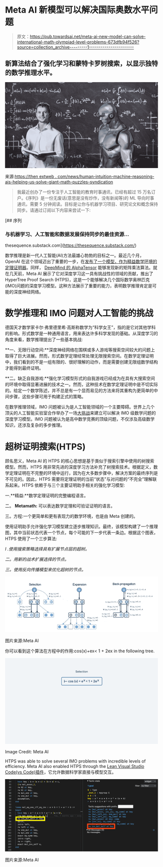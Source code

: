 # Meta AI 新模型可以解决国际奥数水平问题

> 原文：<https://pub.towardsai.net/meta-ai-new-model-can-solve-international-math-olympiad-level-problems-673dfb94f526?source=collection_archive---------1----------------------->

## 新算法结合了强化学习和蒙特卡罗树搜索，以显示独特的数学推理水平。

![](img/4d414efbaa8b9aa85fc432f7394c08ed.png)

来源:[https://then extweb . com/news/human-intuition-machine-reasoning-ais-helping-us-solve-giant-math-puzzles-syndication](https://thenextweb.com/news/human-intuition-machine-reasoning-ais-helping-us-solve-giant-math-puzzles-syndication)

> 我最近创办了一份专注于人工智能的教育时事通讯，已经有超过 15 万名订户。《序列》是一份无废话(意思是没有炒作，没有新闻等)的 ML 导向时事通讯，需要 5 分钟阅读。目标是让你与机器学习项目、研究论文和概念保持同步。请通过订阅以下内容来尝试一下:

[](https://thesequence.substack.com/) [## 序列

### 与机器学习、人工智能和数据发展保持同步的最佳资源…

thesequence.substack.com](https://thesequence.substack.com/) 

数学推理是新一代人工智能(AI)方法最雄心勃勃的目标之一。最近几个月，OpenAI 在这个领域迈出了重要的一步，在[发布了一个模型，作为精益数学环境的定理证明器](https://openai.com/blog/formal-math/)。同样， [DeepMind 的 AlphaTensor](https://www.deepmind.com/blog/discovering-novel-algorithms-with-alphatensor) 能够发现新的矩阵乘法算法。就在几天前，Meta AI 展示了它对深度学习这一具有挑战性的领域的贡献，推出了 HyperTree Proof Search (HTPS)，这是一个能够解决几个国际数学奥林匹克(IMO)问题的深度学习模型。这种方法展示了重要的能力，表明数学推理肯定是可能的深度神经网络。

# 数学推理和 IMO 问题对人工智能的挑战

德国天才数学家卡尔·弗里德里希·高斯称数学为“科学女王”，指的是它对其他学科的影响。形式数学是一种通用语言，用来表达许多科学发现的基础。从深度学习的角度来看，数学推理提出了一些基本挑战:

**一、无限行动空间:**深度神经网络在围棋或多人游戏等搜索空间较大的问题上取得了巨大进展。然而，形式数学定理经常处理无限搜索空间。在数学定理证明中，我们看到的不是一组有限的、很好理解的动作，而是需要创建无限组数学结构才能得到最终证明。

**二。缺乏自我游戏:**强化学习模型形式的自我游戏已经成为在具有大搜索空间的环境中取得显著进展的技术之一。然而，这种技术在数学定理证明中是不切实际的。给定一个数学陈述，并不总是有一个显而易见的方法来将其重构为更简单的中间步骤，这些步骤可用于构建正式的策略。

在数学推理领域，IMO 问题被认为是人工智能领域的一个主要障碍。世界上几个顶尖的人工智能实验室合作举办了一场[大挑战](https://imo-grand-challenge.github.io/)来建立可以解决 IMO 级数学问题的深度学习模型。IMO 问题被认为是高中数学竞赛的顶级问题，不仅涉及高级数学知识，还涉及复杂的多步推理。

# 超树证明搜索(HTPS)

顾名思义，Meta AI 的 HTPS 的核心思想是基于类似于搜索引擎中使用的树搜索模型。然而，HTPS 用非常先进的深度学习方法补充了树搜索技术。根据定义，数学定理证明在不完整的环境中运行，因为在大多数步骤中，解决方案的最终序列是不可见的。因此，HTPS 需要将定理证明的当前“状态”与对问题的“不完全”理解联系起来。HTPS 依赖于与三个主要证明助手相关的强化学习模型:

一.**精益:**数学定理证明的完整编程语言。

二。 **Metamath:** 可以表达数学定理和可验证证明的语言。

三。方程:一个更简单和更有表现力的数学环境，也是由 Meta 创建的。

使用证明助手允许强化学习模型建立逐步推理知识。最终，该模型构建了一个推理图，其中当前状态代表一个节点，每个可能的下一步代表一条边。根据这个图表，HTPS 使用了一个三步算法:

*I .使用搜索策略选择具有扩展节点层的超树。*

*二。用新的战术扩展选择的节点。*

*三。使用反向传播模型来优化超树的节点。*

![](img/08dd2edaae79fe319065ea09afae91c8.png)

图片来源:Meta AI

你可以看到这个算法在方程中的作用:cos(x)+ex< 1 + 2ex in the following tree.

![](img/1182e64224b84e8d55aa2b8daf032662.png)

Image Credit: Meta AI

HTPS was able to solve several IMO problems with incredible levels of efficiency. Meta AI also enabled HTPS through the [Lean Visual Studio Code(vs Code)插件](https://marketplace.visualstudio.com/items?itemName=jroesch.lean)，它允许数据科学家直接与模型交互。

![](img/c35c3ab23f7c380c73898712fb806cd3.png)

图片来源:Meta AI